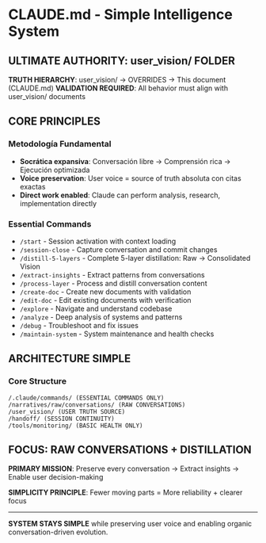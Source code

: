 # CLAUDE.md - Simple Intelligence System

## ULTIMATE AUTHORITY: user_vision/ FOLDER

**TRUTH HIERARCHY**: user_vision/ → OVERRIDES → This document (CLAUDE.md)
**VALIDATION REQUIRED**: All behavior must align with user_vision/ documents

## CORE PRINCIPLES

### Metodología Fundamental
- **Socrática expansiva**: Conversación libre → Comprensión rica → Ejecución optimizada  
- **Voice preservation**: User voice = source of truth absoluta con citas exactas
- **Direct work enabled**: Claude can perform analysis, research, implementation directly

### Essential Commands
- `/start` - Session activation with context loading
- `/session-close` - Capture conversation and commit changes  
- `/distill-5-layers` - Complete 5-layer distillation: Raw → Consolidated Vision
- `/extract-insights` - Extract patterns from conversations
- `/process-layer` - Process and distill conversation content
- `/create-doc` - Create new documents with validation
- `/edit-doc` - Edit existing documents with verification
- `/explore` - Navigate and understand codebase
- `/analyze` - Deep analysis of systems and patterns
- `/debug` - Troubleshoot and fix issues
- `/maintain-system` - System maintenance and health checks

## ARCHITECTURE SIMPLE

### Core Structure
```
/.claude/commands/ (ESSENTIAL COMMANDS ONLY)
/narratives/raw/conversations/ (RAW CONVERSATIONS)
/user_vision/ (USER TRUTH SOURCE)
/handoff/ (SESSION CONTINUITY)
/tools/monitoring/ (BASIC HEALTH ONLY)
```

## FOCUS: RAW CONVERSATIONS + DISTILLATION

**PRIMARY MISSION**: Preserve every conversation → Extract insights → Enable user decision-making

**SIMPLICITY PRINCIPLE**: Fewer moving parts = More reliability + clearer focus

---

**SYSTEM STAYS SIMPLE** while preserving user voice and enabling organic conversation-driven evolution.